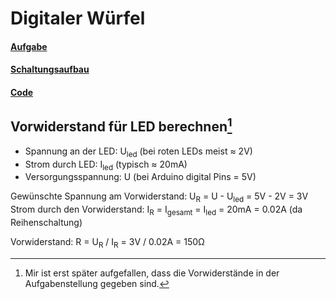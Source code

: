 # Digitaler Würfel

#### [Aufgabe](https://github.com/zero-divisor/TechnikerSchule/blob/master/MicroControler/Digitaler_Wuerfel/led_cycling_Aufgabenstellung.pdf)

#### [Schaltungsaufbau](https://github.com/zero-divisor/TechnikerSchule/blob/master/MicroControler/Digitaler_Wuerfel/Schaltung.PNG)

#### [Code](https://github.com/zero-divisor/TechnikerSchule/blob/master/MicroControler/Digitaler_Wuerfel/led_cycling_code.ino)


## Vorwiderstand für LED berechnen[^1]

* Spannung an der LED: U<sub>led</sub> (bei roten LEDs meist &#8776; 2V)
* Strom durch LED: I<sub>led</sub> (typisch &#8776; 20mA)
* Versorgungsspannung: U (bei Arduino digital Pins = 5V)

Gewünschte Spannung am Vorwiderstand: U<sub>R</sub> = U - U<sub>led</sub> = 5V - 2V = 3V
\
Strom durch den Vorwiderstand: I<sub>R</sub> = I<sub>gesamt</sub> = I<sub>led</sub> = 20mA = 0.02A
(da Reihenschaltung)

Vorwiderstand: R = U<sub>R</sub> / I<sub>R</sub> = 3V / 0.02A = 150&#937;

[^1]: Mir ist erst später aufgefallen, dass die Vorwiderstände in der Aufgabenstellung gegeben sind. 